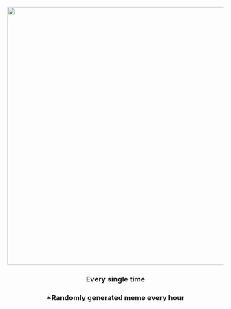 <p align="center">
        <img src="https://i.redd.it/hqrpgzk1yat81.jpg" width="600" height="600">
        </p>
        <h3 align="center">Every single time</h3>
        <h3 align="center">*Randomly generated meme every hour</h3>
    